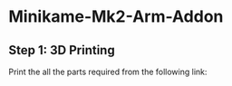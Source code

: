 # Minikame-Mk2-Arm-Addon

## Step 1: 3D Printing

Print the all the parts required from the following link: 
